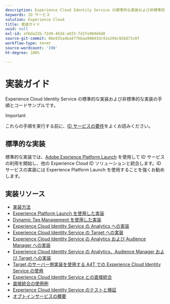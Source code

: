 ```yaml
---
description: Experience Cloud Identity Service の標準的な実装および非標準的な実装の手順とコードサンプルです。
keywords: ID サービス
solution: Experience Cloud
title: 実装ガイド
uuid: null
exl-id: af6da32b-72d9-463d-a933-fd1fe960d4d8
source-git-commit: 06e935a4ba4776baa900d3dc91e294c92b873c0f
workflow-type: tm+mt
source-wordcount: '190'
ht-degree: 100%

---
```


# 実装ガイド

Experience Cloud Identity Service の標準的な実装および非標準的な実装の手順とコードサンプルです。

>[!IMPORTANT]
>
>これらの手順を実行する前に、[ID サービスの要件](../reference/requirements.md)をよくお読みください。

## 標準的な実装

標準的な実装では、[Adobe Exprience Platform Launch](https://experienceleague.adobe.com/docs/launch/using/home.html?lang=ja) を使用して ID サービスの利用を開始し、他の Experience Cloud ID ソリューションと統合します。ID サービスの実装には Experience Platform Launch を使用することを強くお勧めします。

## 実装リソース

* [実装方法](implementation-methods.md)
* [Experience Platform Launch を使用した実装](ecid-implement-with-launch.md)
* [Dynamic Tag Management を使用した実装](standard.md)
* [Experience Cloud Identity Service の Analytics への実装](setup-analytics.md)
* [Experience Cloud Identity Service の Target への実装](setup-target.md)
* [Experience Cloud Identity Service の Analytics および Audience Manager への実装](setup-aam-analytics.md)
* [Experience Cloud Identity Service の Analytics、Audience Manager および Target への実装](setup-aam-analytics-target.md)
* [Target のサーバー側実装を使用する A4T での Experience Cloud Identity Service の使用](ecid-a4t-target.md)
* [Experience Cloud Identity Service との直接統合](direct-integration.md)
* [直接統合の使用例](direct-integration-examples.md)
* [Experience Cloud Identity Service のテストと検証](test-verify.md)
* [オプトインサービスの概要](opt-in-service/optin-overview.md)
